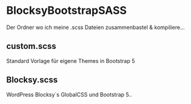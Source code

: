 # BlocksyBootstrapSASS

Der Ordner wo ich meine .scss Dateien zusammenbastel & kompiliere...



custom.scss
--------------
Standard Vorlage für eigene Themes in Bootstrap 5


Blocksy.scss
--------------
WordPress Blocksy`s GlobalCSS und Bootstrap 5..

